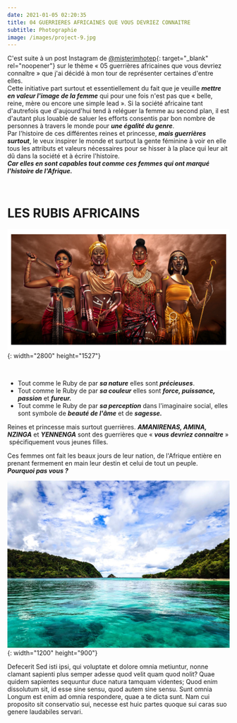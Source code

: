 ```yaml
---
date: 2021-01-05 02:20:35
title: 04 GUERRIERES AFRICAINES QUE VOUS DEVRIEZ CONNAITRE
subtitle: Photographie
image: /images/project-9.jpg
---
```


C'est suite &agrave; un post Instagram de&nbsp;[@misterimhotep](https://www.instagram.com/misterimhotep){: target="_blank" rel="noopener"} sur le th&egrave;me &laquo; 05 guerri&egrave;res africaines que vous devriez conna&icirc;tre &raquo; que j'ai décidé &agrave; mon tour de représenter certaines d'entre elles.&nbsp;<br>Cette initiative part surtout et essentiellement du fait que je veuille ***mettre en valeur l'image de la femme*** qui pour une fois n'est pas que &laquo; belle, reine, m&egrave;re ou encore une simple lead &raquo;. Si la société africaine tant d'autrefois que d'aujourd'hui tend &agrave; reléguer la femme au second plan, il est d'autant plus louable de saluer les efforts consentis par bon nombre de personnes &agrave; travers le monde pour ***une égalité du genre***.&nbsp;<br>Par l'histoire de ces différentes reines et princesse, ***mais guerri&egrave;res surtout***, le veux inspirer le monde et surtout la gente féminine &agrave; voir en elle tous les attributs et valeurs nécessaires pour se hisser &agrave; la place qui leur ait d&ucirc; dans la société et &agrave; écrire l'histoire.&nbsp;<br>***Car elles en sont capables tout comme ces femmes qui ont marqué l'histoire de l'Afrique.&nbsp;***

&nbsp;

# LES RUBIS AFRICAINS

![Les quatre princesses guerrières](/images/4-guerrieres.jpg "Les Rubis Africains"){: width="2800" height="1527"}

&nbsp;

* Tout comme le Ruby de par ***sa nature*** elles sont ***précieuses***.
* Tout comme le Ruby de par ***sa couleur*** elles sont ***force, puissance, passion*** et ***fureur.***
* Tout comme le Ruby de par ***sa perception*** dans l'imaginaire social, elles sont symbole de ***beauté de l'&acirc;me*** et de ***sagesse.***

Reines et princesse mais surtout guerri&egrave;res. ***AMANIRENAS, AMINA, NZINGA*** et&nbsp;***YENNENGA*** sont des guerri&egrave;res que &laquo; ***vous devriez connaitre*** &raquo; &nbsp;spécifiquement vous jeunes filles.

Ces femmes ont fait les beaux jours de leur nation, de l'Afrique enti&egrave;re en prenant fermement en main leur destin et celui de tout un peuple.&nbsp;<br>***Pourquoi pas vous ?&nbsp;***

![Sea](/images/image-example-4.jpg){: width="1200" height="900"}

Defecerit Sed isti ipsi, qui voluptate et dolore omnia metiuntur, nonne clamant sapienti plus semper adesse quod velit quam quod nolit? Quae quidem sapientes sequuntur duce natura tamquam videntes; Quod enim dissolutum sit, id esse sine sensu, quod autem sine sensu. Sunt omnia Longum est enim ad omnia respondere, quae a te dicta sunt. Nam cui proposito sit conservatio sui, necesse est huic partes quoque sui caras suo genere laudabiles servari.
